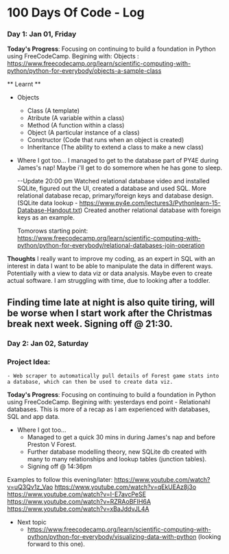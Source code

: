 # 100 Days Of Code - Log

### Day 1: Jan 01, Friday

**Today's Progress**: Focusing on continuing to build a foundation in Python using FreeCodeCamp. Begining with: Objects : https://www.freecodecamp.org/learn/scientific-computing-with-python/python-for-everybody/objects-a-sample-class

** Learnt **

- Objects
    - Class (A template)
    - Atribute (A variable within a class)
    - Method (A function within a class)
    - Object (A particular instance of a class)
    - Constructor (Code that runs when an object is created)
    - Inheritance (The ability to extend a class to make a new class)
    
- Where I got too...
    I managed to get to the database part of PY4E during James's nap! Maybe i'll get to do somemore when he has gone to sleep.
    
    --Update 20:00 pm
    Watched relational database video and installed SQLite, figured out the UI, created a database and used SQL.
    More relational database recap, primary/foreign keys and database design.
    (SQLite data lookup - https://www.py4e.com/lectures3/Pythonlearn-15-Database-Handout.txt)
    Created another relational database with foreign keys as an example.
    
    Tomorows starting point: https://www.freecodecamp.org/learn/scientific-computing-with-python/python-for-everybody/relational-databases-join-operation

**Thoughts** I really want to improve my coding, as an expert in SQL with an interest in data I want to be able to manipulate the data in different ways. Potentially with a view to data viz or data analysis. Maybe even to create actual software. 
I am struggling with time, due to looking after a toddler. 

Finding time late at night is also quite tiring, will be worse when I start work after the Christmas break next week. 
Signing off @ 21:30.
------------------------------------------------------------------------

### Day 2: Jan 02, Saturday

### Project Idea:
    - Web scraper to automatically pull details of Forest game stats into a database, which can then be used to create data viz.

**Today's Progress**: Focusing on continuing to build a foundation in Python using FreeCodeCamp. Begining with: yesterdays end point - Relationahl databases. This is more of a recap as I am experienced with databases, SQL and app data. 

- Where I got too...
    - Managed to get a quick 30 mins in during James's nap and before Preston V Forest. 
    - Further database modelling theory, new SQLite db created with many to many relationships and lookup tables (junction tables). 
    - Signing off @ 14:36pm 
    
Examples to follow this evening/later:
    https://www.youtube.com/watch?v=uQ3Qv1z_Vao
    https://www.youtube.com/watch?v=qEkUEAz8j3o
    https://www.youtube.com/watch?v=I-E7avcPeSE
    https://www.youtube.com/watch?v=RZRAoBFIH6A
    https://www.youtube.com/watch?v=xBaJddvJL4A
    
- Next topic
    - https://www.freecodecamp.org/learn/scientific-computing-with-python/python-for-everybody/visualizing-data-with-python
    (looking forward to this one).
    
